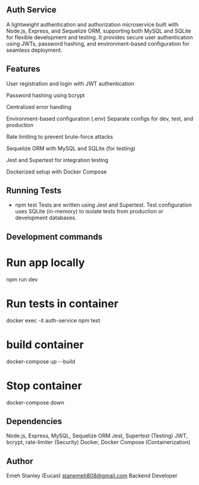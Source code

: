 ## Auth Service

A lightweight authentication and authorization microservice built with Node.js, Express, and Sequelize ORM, supporting both MySQL and SQLite for flexible development and testing.
It provides secure user authentication using JWTs, password hashing, and environment-based configuration for seamless deployment.

## Features

User registration and login with JWT authentication

Password hashing using bcrypt

Centralized error handling

Environment-based configuration (.env) Separate configs for dev, test, and production

Rate limiting to prevent brute-force attacks

Sequelize ORM with MySQL and SQLite (for testing)

Jest and Supertest for integration testing

Dockerized setup with Docker Compose

## Running Tests

- npm test
  Tests are written using Jest and Supertest.
  Test configuration uses SQLite (in-memory) to isolate tests from production or development databases.

## Development commands

# Run app locally

npm run dev

# Run tests in container

docker exec -it auth-service npm test

# build container

docker-compose up --build

# Stop container

docker-compose down

## Dependencies

Node.js, Express, MySQL, Sequelize ORM
Jest, Supertest (Testing)
JWT, bcrypt, rate-limiter (Security)
Docker, Docker Compose (Containerization)

## Author

Emeh Stanley (Eucas)
stanemeh808@gmail.com
Backend Developer
